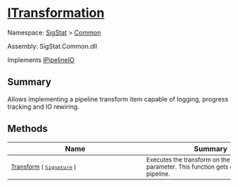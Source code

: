 # [ITransformation](./ITransformation.md)

Namespace: [SigStat]() > [Common](./README.md)

Assembly: SigStat.Common.dll

Implements [IPipelineIO](./Pipeline/IPipelineIO.md)

## Summary
Allows implementing a pipeline transform item capable of logging, progress tracking and IO rewiring.

## Methods

| Name | Summary | 
| --- | --- | 
| <div style="width:290px"><sub>[Transform](./Methods/ITransformation-100663461.md) ( [`Signature`](./Signature.md) )</sub></div>| <div style="width:290px"><sub>Executes the transform on the `signature` parameter.  This function gets called by the pipeline.</sub></div>| <br>


